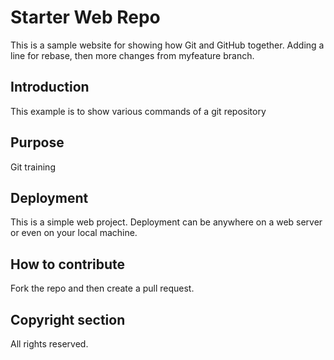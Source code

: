 # Starter Web Repo

This is a sample website for showing how Git and GitHub together. Adding a line for rebase, then more changes from myfeature branch.

## Introduction

This example is to show various commands of a git repository
 
## Purpose

Git training

## Deployment

This is a simple web project. Deployment can be anywhere on a web server or even on your local machine.

## How to contribute
Fork the repo and then create a pull request.

## Copyright section

All rights reserved.

